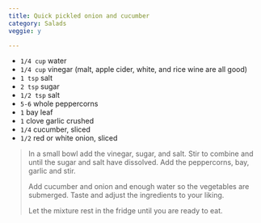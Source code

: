 ```yaml
---
title: Quick pickled onion and cucumber 
category: Salads
veggie: y

--- 
```

* `1/4 cup` water
* `1/4 cup` vinegar (malt, apple cider, white, and rice wine are all good)
* `1 tsp` salt
* `2 tsp` sugar
* `1/2 tsp` salt
* `5-6` whole peppercorns
* `1` bay leaf
* `1` clove garlic crushed
* `1/4` cucumber, sliced
* `1/2` red or white onion, sliced
 
> In a small bowl add the vinegar, sugar, and salt. Stir to combine and until the sugar and salt have dissolved. Add the peppercorns, bay, garlic and stir.
>
> Add cucumber and onion and enough water so the vegetables are submerged. Taste and adjust the ingredients to your liking.
>
> Let the mixture rest in the fridge until you are ready to eat.
